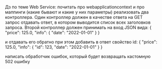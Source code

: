 Дз по теме Web Service:
почитать про webapplicationcontext и про маппинги (какие бывают и какие у них параметры)
реализовать два контроллера. 
Один контроллер должен в качестве ответа на GET запрос отдавать ответ, в котором выводится список всех заголовков запроса.
Второй контроллер должен принимать на вход JSON вида:
{
    "price": 125.0,
    "info": {
        "date": "2022-01-01"
    } 
}

и отдавать его обратно при этом добавить в ответ свойство id:
{
    "price": 125.0,
    "info": {
        "id": 123,
        "date": "2022-01-01"
    } 
}

написать обработчик ошибок, который будет возвращать кастомную 502 ошибку
